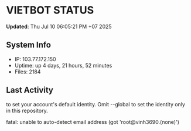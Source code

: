 # VIETBOT STATUS
**Updated**: Thu Jul 10 06:05:21 PM +07 2025

## System Info
- IP: 103.77.172.150
- Uptime: up 4 days, 21 hours, 52 minutes
- Files: 2184

## Last Activity

to set your account's default identity.
Omit --global to set the identity only in this repository.

fatal: unable to auto-detect email address (got 'root@vinh3690.(none)')
